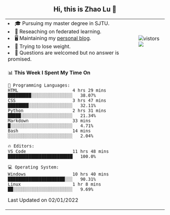 <h2 align="center"> Hi, this is Zhao Lu 👋</h2>

<table style="overflow:hidden;">
    <tr> 
        <td>
            <li>🎓 Pursuing my master degree in SJTU.</li>
            <li>🌱 Reseaching on federated learning.</li>
            <li>🖥️ Maintaining my <a href="https://ifarewell.xyz">personal blog</a>.</li>
            <li>💪 Trying to lose weight.</li>
            <li>💬 Questions are welcomed but no answer is promised.</li> 
        </td>
        <td>
            <img src="https://visitor-badge.glitch.me/badge?page_id=ifarewell" alt="vistors" />
        <br>
          <img src="https://github-readme-stats.vercel.app/api?username=ifarewell&theme=graywhite&hide=prs,contribs&show_icons=true&hide_border=true&icon_color=CE1D2D&text_color=718096&bg_color=ffffff&hide_title=true" />
        </td>
    </tr>
    <tr>
        <td colspan="2">
            
<!--START_SECTION:waka-->
📊 **This Week I Spent My Time On** 

```text
💬 Programming Languages: 
HTML                     4 hrs 29 mins       █████████░░░░░░░░░░░░░░░░   38.07% 
CSS                      3 hrs 47 mins       ████████░░░░░░░░░░░░░░░░░   32.11% 
Python                   2 hrs 31 mins       █████░░░░░░░░░░░░░░░░░░░░   21.34% 
Markdown                 33 mins             █░░░░░░░░░░░░░░░░░░░░░░░░   4.71% 
Bash                     14 mins             ░░░░░░░░░░░░░░░░░░░░░░░░░   2.04%

🔥 Editors: 
VS Code                  11 hrs 48 mins      █████████████████████████   100.0%

💻 Operating System: 
Windows                  10 hrs 40 mins      ██████████████████████░░░   90.31% 
Linux                    1 hr 8 mins         ██░░░░░░░░░░░░░░░░░░░░░░░   9.69%

```


 Last Updated on 02/01/2022
<!--END_SECTION:waka-->
            
</td></tr>
</table>

